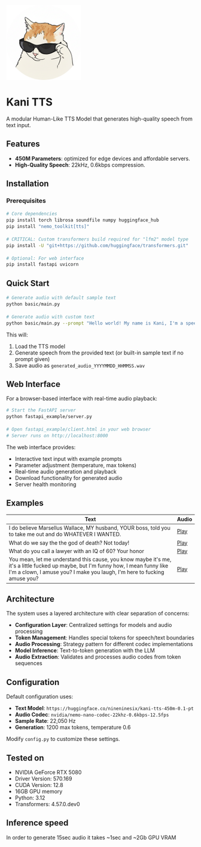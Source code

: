 
<img src="public/logo.png" alt="drawing" width="200"/>

<br/>

# Kani TTS

A modular Human-Like TTS Model that generates high-quality speech from text input.

## Features
- **450M Parameters**: optimized for edge devices and affordable servers.
- **High-Quality Speech**: 22kHz, 0.6kbps compression.

## Installation

### Prerequisites

```bash
# Core dependencies
pip install torch librosa soundfile numpy huggingface_hub
pip install "nemo_toolkit[tts]"

# CRITICAL: Custom transformers build required for "lfm2" model type
pip install -U "git+https://github.com/huggingface/transformers.git"

# Optional: For web interface
pip install fastapi uvicorn
```

## Quick Start

```bash
# Generate audio with default sample text
python basic/main.py

# Generate audio with custom text
python basic/main.py --prompt "Hello world! My name is Kani, I'm a speech generation model!"
```

This will:
1. Load the TTS model
2. Generate speech from the provided text (or built-in sample text if no prompt given)
3. Save audio as `generated_audio_YYYYMMDD_HHMMSS.wav`

## Web Interface

For a browser-based interface with real-time audio playback:

```bash
# Start the FastAPI server
python fastapi_example/server.py

# Open fastapi_example/client.html in your web browser
# Server runs on http://localhost:8000
```

The web interface provides:
- Interactive text input with example prompts
- Parameter adjustment (temperature, max tokens)
- Real-time audio generation and playback
- Download functionality for generated audio
- Server health monitoring

## Examples

| Text | Audio |
|---|---|
| I do believe Marsellus Wallace, MY husband, YOUR boss, told you to take me out and do WHATEVER I WANTED. | [Play](public/mia.wav) |
| What do we say the the god of death? Not today! | [Play](public/arya.wav) |
| What do you call a lawyer with an IQ of 60? Your honor | [Play](public/saul.wav) |
| You mean, let me understand this cause, you know maybe it's me, it's a little fucked up maybe, but I'm funny how, I mean funny like I'm a clown, I amuse you? I make you laugh, I'm here to fucking amuse you? | [Play](public/tommy.wav) |

## Architecture

The system uses a layered architecture with clear separation of concerns:

- **Configuration Layer**: Centralized settings for models and audio processing
- **Token Management**: Handles special tokens for speech/text boundaries  
- **Audio Processing**: Strategy pattern for different codec implementations
- **Model Inference**: Text-to-token generation with the LLM
- **Audio Extraction**: Validates and processes audio codes from token sequences

## Configuration

Default configuration uses:
- **Text Model**: `https://huggingface.co/nineninesix/kani-tts-450m-0.1-pt`
- **Audio Codec**: `nvidia/nemo-nano-codec-22khz-0.6kbps-12.5fps`
- **Sample Rate**: 22,050 Hz
- **Generation**: 1200 max tokens, temperature 0.6

Modify `config.py` to customize these settings.

## Tested on

- NVIDIA GeForce RTX 5080
- Driver Version: 570.169
- CUDA Version: 12.8
- 16GB GPU memory
- Python: 3.12
- Transformers: 4.57.0.dev0

## Inference speed
In order to generate 15sec audio it takes ~1sec and ~2Gb GPU VRAM





